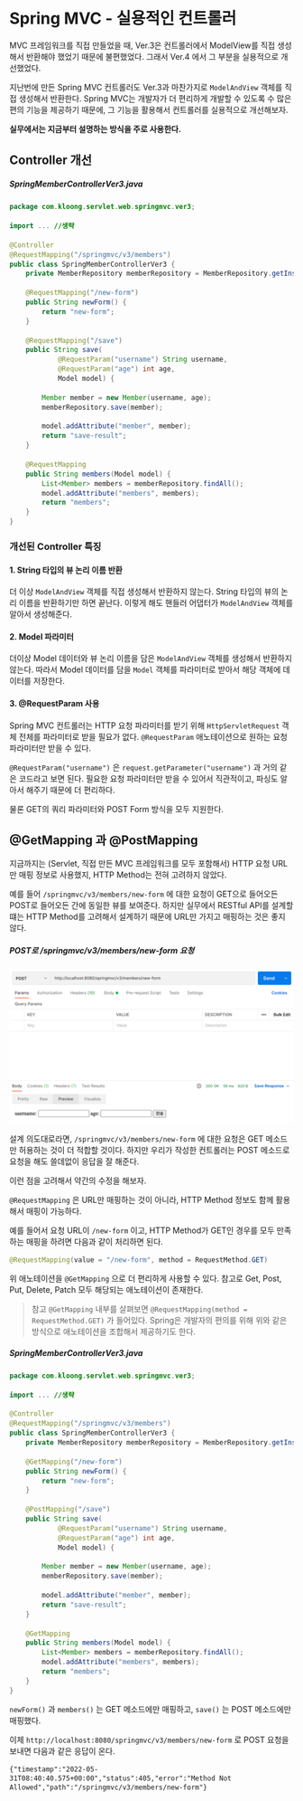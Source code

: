 # Spring MVC - 실용적인 컨트롤러

MVC 프레임워크를 직접 만들었을 때, Ver.3은 컨트롤러에서 ModelView를 직접 생성해서 반환해야 했었기 때문에 불편했었다. 그래서 Ver.4 에서 그 부분을 실용적으로 개선했었다.

지난번에 만든 Spring MVC 컨트롤러도 Ver.3과 마찬가지로 `ModelAndView` 객체를 직접 생성해서 반환한다. Spring MVC는 개발자가 더 편리하게 개발할 수 있도록 수 많은 편의 기능을 제공하기 때문에, 그 기능을 활용해서 컨트롤러를 실용적으로 개선해보자.

**실무에서는 지금부터 설명하는 방식을 주로 사용한다.**

## Controller 개선
##### SpringMemberControllerVer3.java
```Java
package com.kloong.servlet.web.springmvc.ver3;

import ... //생략

@Controller
@RequestMapping("/springmvc/v3/members")
public class SpringMemberControllerVer3 {
    private MemberRepository memberRepository = MemberRepository.getInstance();

    @RequestMapping("/new-form")
    public String newForm() {
        return "new-form";
    }

    @RequestMapping("/save")
    public String save(
            @RequestParam("username") String username,
            @RequestParam("age") int age,
            Model model) {

        Member member = new Member(username, age);
        memberRepository.save(member);

        model.addAttribute("member", member);
        return "save-result";
    }

    @RequestMapping
    public String members(Model model) {
        List<Member> members = memberRepository.findAll();
        model.addAttribute("members", members);
        return "members";
    }
}
```

### 개선된 Controller 특징
#### 1. String 타입의 뷰 논리 이름 반환
더 이상 `ModelAndView` 객체를 직접 생성해서 반환하지 않는다. String 타입의 뷰의 논리 이름을 반환하기만 하면 끝난다. 이렇게 해도 핸들러 어댑터가 `ModelAndView` 객체를 알아서 생성해준다.

#### 2. Model 파라미터
더이상 Model 데이터와 뷰 논리 이름을 담은 `ModelAndView` 객체를 생성해서 반환하지 않는다. 따라서 Model 데이터를 담을 `Model` 객체를 파라미터로 받아서 해당 객체에 데이터를 저장한다.

#### 3. @RequestParam 사용
Spring MVC 컨트롤러는 HTTP 요청 파라미터를 받기 위해 `HttpServletRequest` 객체 전체를 파라미터로 받을 필요가 없다. `@RequestParam` 애노테이션으로 원하는 요청 파라미터만 받을 수 있다.

`@RequestParam("username")` 은 `request.getParameter("username")` 과 거의 같은 코드라고 보면 된다. 필요한 요청 파라미터만 받을 수 있어서 직관적이고, 파싱도 알아서 해주기 때문에 더 편리하다.

물론 GET의 쿼리 파라미터와 POST Form 방식을 모두 지원한다.


## @GetMapping 과 @PostMapping
지금까지는 (Servlet, 직접 만든 MVC 프레임워크를 모두 포함해서) HTTP 요청 URL만 매핑 정보로 사용했지, HTTP Method는 전혀 고려하지 않았다.

예를 들어 `/springmvc/v3/members/new-form` 에 대한 요청이 GET으로 들어오든 POST로 들어오든 간에 동일한 뷰를 보여준다. 하지만 실무에서 RESTful API를 설계할 떄는 HTTP Method를 고려해서 설계하기 때문에 URL만 가지고 매핑하는 것은 좋지 않다.

##### POST로 /springmvc/v3/members/new-form 요청
![](스크린샷%202022-05-31%20오후%205.34.41.png)

설계 의도대로라면, `/springmvc/v3/members/new-form` 에 대한 요청은 GET 메소드만 허용하는 것이 더 적합할 것이다. 하지만 우리가 작성한 컨트롤러는 POST 메소드로 요청을 해도 쓸데없이 응답을 잘 해준다.

이런 점을 고려해서 약간의 수정을 해보자.

`@RequestMapping` 은 URL만 매핑하는 것이 아니라, HTTP Method 정보도 함께 활용해서 매핑이 가능하다.

예를 들어서 요청 URL이 `/new-form` 이고, HTTP Method가 GET인 경우를 모두 만족하는 매핑을 하려면 다음과 같이 처리하면 된다.

```Java
@RequestMapping(value = "/new-form", method = RequestMethod.GET)
```

위 애노테이션을 `@GetMapping` 으로 더 편리하게 사용할 수 있다. 참고로 Get, Post, Put, Delete, Patch 모두 해당되는 애노테이션이 존재한다.

>참고
>`@GetMapping` 내부를 살펴보면 `@RequestMapping(method = RequestMethod.GET)` 가 들어있다. Spring은 개발자의 편의를 위해 위와 같은 방식으로 애노테이션을 조합해서 제공하기도 한다.

##### SpringMemberControllerVer3.java
```Java
package com.kloong.servlet.web.springmvc.ver3;

import ... //생략

@Controller
@RequestMapping("/springmvc/v3/members")
public class SpringMemberControllerVer3 {
    private MemberRepository memberRepository = MemberRepository.getInstance();

    @GetMapping("/new-form")
    public String newForm() {
        return "new-form";
    }

    @PostMapping("/save")
    public String save(
            @RequestParam("username") String username,
            @RequestParam("age") int age,
            Model model) {

        Member member = new Member(username, age);
        memberRepository.save(member);

        model.addAttribute("member", member);
        return "save-result";
    }

    @GetMapping
    public String members(Model model) {
        List<Member> members = memberRepository.findAll();
        model.addAttribute("members", members);
        return "members";
    }
}
```

`newForm()` 과 `members()` 는 GET 메소드에만 매핑하고, `save()` 는 POST 메소드에만 매핑했다.

이제 `http://localhost:8080/springmvc/v3/members/new-form` 로 POST 요청을 보내면 다음과 같은 응답이 온다.

```
{"timestamp":"2022-05-31T08:40:40.575+00:00","status":405,"error":"Method Not Allowed","path":"/springmvc/v3/members/new-form"}
```